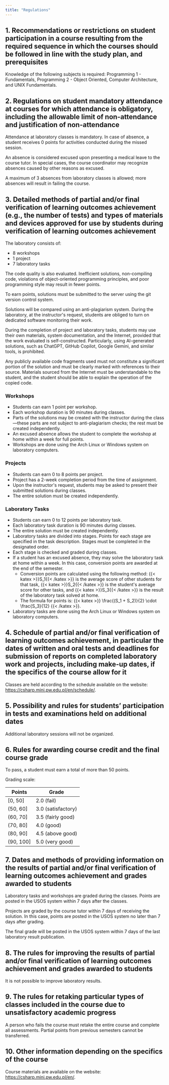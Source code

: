 ```yaml
---
title: "Regulations"
---
```


## 1. Recommendations or restrictions on student participation in a course resulting from the required sequence in which the courses should be followed in line with the study plan, and prerequisites

Knowledge of the following subjects is required: Programming 1 - Fundamentals, Programming 2 - Object Oriented, Computer Architecture, and UNIX Fundamentals.

## 2. Regulations on student mandatory attendance at courses for which attendance is obligatory, including the allowable limit of non-attendance and justification of non-attendance

Attendance at laboratory classes is mandatory. In case of absence, a student receives 0 points for activities conducted during the missed session.

An absence is considered excused upon presenting a medical leave to the course tutor. In special cases, the course coordinator may recognize absences caused by other reasons as excused.

A maximum of 3 absences from laboratory classes is allowed; more absences will result in failing the course.

## 3. Detailed methods of partial and/or final verification of learning outcomes achievement (e.g., the number of tests) and types of materials and devices approved for use by students during verification of learning outcomes achievement

The laboratory consists of:
- 8 workshops
- 1 project
- 7 laboratory tasks

The code quality is also evaluated. Inefficient solutions, non-compiling code, violations of object-oriented programming principles, and poor programming style may result in fewer points.

To earn points, solutions must be submitted to the server using the git version control system.

Solutions will be compared using an anti-plagiarism system. During the laboratory, at the instructor's request, students are obliged to turn on dedicated software monitoring their work.

During the completion of project and laboratory tasks, students may use their own materials, system documentation, and the Internet, provided that the work evaluated is self-constructed. Particularly, using AI-generated solutions, such as ChatGPT, GitHub Copilot, Google Gemini, and similar tools, is prohibited.

Any publicly available code fragments used must not constitute a significant portion of the solution and must be clearly marked with references to their source. Materials sourced from the Internet must be understandable to the student, and the student should be able to explain the operation of the copied code.

### Workshops

- Students can earn 1 point per workshop.
- Each workshop duration is 90 minutes during classes.
- Parts of the solutions may be created with the instructor during the class—these parts are not subject to anti-plagiarism checks; the rest must be created independently.
- An excused absence allows the student to complete the workshop at home within a week for full points.
- Workshops are done using the Arch Linux or Windows system on laboratory computers.

### Projects

- Students can earn 0 to 8 points per project.
- Project has a 2-week completion period from the time of assignment.
- Upon the instructor's request, students may be asked to present their submitted solutions during classes.
- The entire solution must be created independently.

### Laboratory Tasks

- Students can earn 0 to 12 points per laboratory task.
- Each laboratory task duration is 90 minutes during classes.
- The entire solution must be created independently.
- Laboratory tasks are divided into stages. Points for each stage are specified in the task description. Stages must be completed in the designated order.
- Each stage is checked and graded during classes.
- If a student has an excused absence, they may solve the laboratory task at home within a week. In this case, conversion points are awarded at the end of the semester.
  - Conversion points are calculated using the following method: {{< katex >}}S_1{{< /katex >}} is the average score of other students for that task, {{< katex >}}S_2{{< /katex >}} is the student's average score for other tasks, and {{< katex >}}S_3{{< /katex >}} is the result of the laboratory task solved at home.
  - The formula for points is: {{< katex >}} \frac{(S_1 + S_2)}{2} \cdot \frac{S_3}{12} {{< /katex >}}.
- Laboratory tasks are done using the Arch Linux or Windows system on laboratory computers.

## 4. Schedule of partial and/or final verification of learning outcomes achievement, in particular the dates of written and oral tests and deadlines for submission of reports on completed laboratory work and projects, including make-up dates, if the specifics of the course allow for it

Classes are held according to the schedule available on the website: https://csharp.mini.pw.edu.pl/en/schedule/.

## 5. Possibility and rules for students’ participation in tests and examinations held on additional dates

Additional laboratory sessions will not be organized.

## 6. Rules for awarding course credit and the final course grade

To pass, a student must earn a total of more than 50 points.

Grading scale:

| Points      | Grade              |
|-------------|--------------------|
| \[0, 50\]   | 2.0 (fail)         |
| \(50, 60\]  | 3.0 (satisfactory) |
| \(60, 70\]  | 3.5 (fairly good)  |
| \(70, 80\]  | 4.0 (good)         |
| \(80, 90\]  | 4.5 (above good)   |
| \(90, 100\] | 5.0 (very good)    |

## 7. Dates and methods of providing information on the results of partial and/or final verification of learning outcomes achievement and grades awarded to students

Laboratory tasks and workshops are graded during the classes. Points are posted in the USOS system within 7 days after the classes.

Projects are graded by the course tutor within 7 days of receiving the solution. In this case, points are posted in the USOS system no later than 7 days after grading.

The final grade will be posted in the USOS system within 7 days of the last laboratory result publication.

## 8. The rules for improving the results of partial and/or final verification of learning outcomes achievement and grades awarded to students

It is not possible to improve laboratory results.

## 9. The rules for retaking particular types of classes included in the course due to unsatisfactory academic progress

A person who fails the course must retake the entire course and complete all assessments. Partial points from previous semesters cannot be transferred.

## 10. Other information depending on the specifics of the course

Course materials are available on the website: https://csharp.mini.pw.edu.pl/en/.

